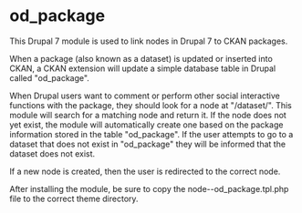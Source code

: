 od_package
==========

This Drupal 7 module is used to link nodes in Drupal 7 to CKAN packages.

When a package (also known as a dataset) is updated or inserted into CKAN, 
a CKAN extension will update a simple database table in Drupal called "od_package".

When Drupal users want to comment or perform other social interactive functions
with the package, they should look for a node at "/dataset/<package ID>". This
module will search for a matching node and return it. If the node does not yet
exist, the module will automatically create one based on the package information
stored in the table "od_package". If the user attempts to go to a dataset that
does not exist in "od_package" they will be informed that the dataset does not exist.

If a new node is created, then the user is redirected to the correct node.

After installing the module, be sure to copy the node--od_package.tpl.php file to the
correct theme directory.


